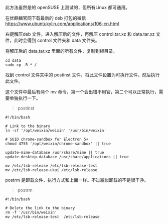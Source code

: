 此方法虽然是的 openSUSE 上测试的，但所有Linux 都可通用。

在优麒麟官网下载最新的 deb 打包的微信 https://www.ubuntukylin.com/applications/106-cn.html

右键解压deb 文件，进入解压后的文件，再解压 control.tar.xz 和 data.tar.xz 文件，此时会得到 control 文件夹和 data 文件夹。

将解压后的 data.tar.xz 里面的所有文件，复制到根目录。

```shell
cd data
sudo cp -R * /
```

找到 control 文件夹中的 postinst 文件，将此文件设置为可执行文件，然后执行此文件。

这个文件中最后有两个 mv 命令，第一个会出错不用官，第二个可以正常执行，需要单独执行一下。

>postinst
```shell
#!/bin/bash

# Link to the binary
ln -sf '/opt/weixin/weixin' '/usr/bin/weixin'

# SUID chrome-sandbox for Electron 5+
chmod 4755 '/opt/weixin/chrome-sandbox' || true

update-mime-database /usr/share/mime || true
update-desktop-database /usr/share/applications || true

mv /etc/lsb-release /etc/lsb-release-test
mv /etc/lsb-release-ukui /etc/lsb-release

```

postrm 是卸载文件，执行方式和上面一样。不过貌似卸载的不是很干净。

>postrm
```shell
#!/bin/bash

# Delete the link to the binary
rm -f '/usr/bin/weixin'
mv /etc/lsb-release-test  /etc/lsb-release
```
